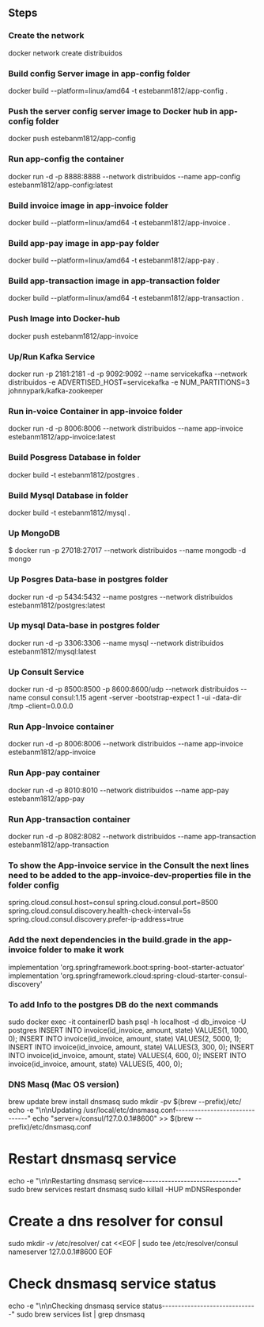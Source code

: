 ## Steps
### Create the network
docker network create distribuidos
### Build config Server image in app-config folder
docker build --platform=linux/amd64 -t estebanm1812/app-config .
### Push the server config server image to Docker hub in app-config folder
docker push estebanm1812/app-config 
### Run app-config the container
docker run -d -p 8888:8888 --network distribuidos --name app-config estebanm1812/app-config:latest
### Build  invoice image in app-invoice folder
docker build --platform=linux/amd64 -t estebanm1812/app-invoice .
### Build app-pay image in app-pay folder
docker build --platform=linux/amd64 -t estebanm1812/app-pay .
### Build app-transaction image in app-transaction folder
docker build --platform=linux/amd64 -t estebanm1812/app-transaction .
### Push Image into Docker-hub
docker push estebanm1812/app-invoice
### Up/Run Kafka Service
docker run -p 2181:2181 -d -p 9092:9092 --name servicekafka --network distribuidos -e ADVERTISED_HOST=servicekafka -e NUM_PARTITIONS=3 johnnypark/kafka-zookeeper
### Run in-voice Container in app-invoice folder
docker run -d -p 8006:8006 --network distribuidos --name app-invoice estebanm1812/app-invoice:latest
### Build Posgress Database in folder
docker build -t estebanm1812/postgres .
### Build Mysql Database in folder
docker build -t estebanm1812/mysql .
### Up MongoDB
$ docker run -p 27018:27017 --network distribuidos --name mongodb -d mongo
### Up Posgres Data-base in postgres folder
docker run -d -p 5434:5432  --name postgres --network distribuidos estebanm1812/postgres:latest
### Up mysql Data-base in postgres folder
docker run -d -p 3306:3306  --name mysql --network distribuidos estebanm1812/mysql:latest
### Up Consult Service
docker run -d -p 8500:8500 -p 8600:8600/udp --network distribuidos --name consul consul:1.15 agent -server -bootstrap-expect 1 -ui -data-dir /tmp -client=0.0.0.0
### Run App-Invoice container
docker run -d -p 8006:8006 --network distribuidos --name app-invoice estebanm1812/app-invoice
### Run App-pay container
docker run -d -p 8010:8010 --network distribuidos --name app-pay estebanm1812/app-pay
### Run App-transaction container
docker run -d -p 8082:8082 --network distribuidos --name app-transaction estebanm1812/app-transaction
### To show the App-invoice service in the Consult the next lines need to be added to the app-invoice-dev-properties file in the folder config
spring.cloud.consul.host=consul
spring.cloud.consul.port=8500
spring.cloud.consul.discovery.health-check-interval=5s
spring.cloud.consul.discovery.prefer-ip-address=true

### Add the next dependencies in the build.grade in the app-invoice folder to make it work 
implementation 'org.springframework.boot:spring-boot-starter-actuator'
implementation 'org.springframework.cloud:spring-cloud-starter-consul-discovery'
### To add Info to the postgres DB do the next commands
sudo docker exec -it containerID bash
psql -h localhost -d db_invoice -U postgres
INSERT INTO invoice(id_invoice, amount, state) VALUES(1, 1000, 0);
INSERT INTO invoice(id_invoice, amount, state) VALUES(2, 5000, 1);
INSERT INTO invoice(id_invoice, amount, state) VALUES(3, 300, 0);
INSERT INTO invoice(id_invoice, amount, state) VALUES(4, 600, 0);
INSERT INTO invoice(id_invoice, amount, state) VALUES(5, 400, 0);

### DNS Masq (Mac OS version)
brew update
brew install dnsmasq
sudo mkdir -pv $(brew --prefix)/etc/
echo -e "\n\nUpdating /usr/local/etc/dnsmasq.conf-------------------------------"
echo "server=/consul/127.0.0.1#8600" >> $(brew --prefix)/etc/dnsmasq.conf

# Restart dnsmasq service
echo -e "\n\nRestarting dnsmasq service------------------------------"
sudo brew services restart dnsmasq
sudo killall -HUP mDNSResponder

# Create a dns resolver for consul
sudo mkdir -v /etc/resolver/
cat <<EOF | sudo tee /etc/resolver/consul
nameserver 127.0.0.1#8600
EOF

# Check dnsmasq service status
echo -e "\n\nChecking dnsmasq service status------------------------------"
sudo brew services list | grep dnsmasq
